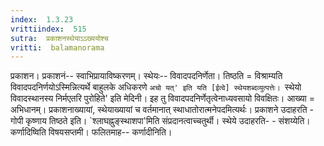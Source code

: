 ```yaml
---
index:  1.3.23
vrittiindex:  515
sutra:  प्रकाशनस्थेयाऽऽख्ययोश्च
vritti:  balamanorama 
---
```


प्रकाशन। प्रकाशनं-- स्वाभिप्रायाविष्करणम्। स्थेयः-- विवादपदनिर्णेता। तिष्ठति = विश्राम्यति विवादपदनिर्णयोऽस्मिन्नित्यर्थे बाहुलके अधिकरणे `अचो यत्' इति यति [ईत्वे] स्थेयशब्दव्युत्पत्तेः। `स्थेयो विवादस्थानस्य निर्मएतरि पुरोहिते' इति मेदिनी। इह तु विवादपदनिर्णेतृत्वेनाध्यवसायो विवक्षितः। आख्या = अभिधानम्। प्रकाशनाख्यायां, स्थेयाख्यायां च वर्तमानात् स्थाधातोरात्मनेपदमित्यर्थः। प्रकाशने उदाहरति - गोपी कृष्णाय तिष्ठते इति। `श्लाघह्नुङ्स्थाशपा'मिति संप्रदानत्वाच्चतुर्थी। स्थेये उदाहरति- - संशय्येति। कर्णादिष्विति विषयसप्तमी। फलितमाह-- कर्णादीनिति।

